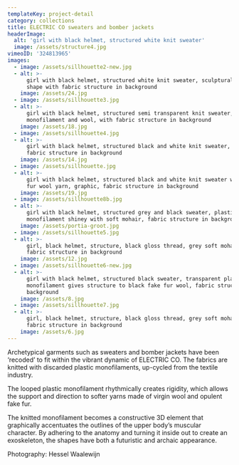 ```yaml
---
templateKey: project-detail
category: collections
title: ELECTRIC CO sweaters and bomber jackets
headerImage:
  alt: 'girl with black helmet, structured white knit sweater'
  image: /assets/structure4.jpg
vimeoID: '324813965'
images:
  - image: /assets/sillhouette2-new.jpg
  - alt: >-
      girl with black helmet, structured white knit sweater, sculptural body
      shape with fabric structure in background
    image: /assets/24.jpg
  - image: /assets/sillhouette3.jpg
  - alt: >-
      girl with black helmet, structured semi transparent knit sweater, plastic
      monofilament and wool, with fabric structure in background
    image: /assets/18.jpg
  - image: /assets/sillhouette4.jpg
  - alt: >-
      girl with black helmet, structured black and white knit sweater, graphic,
      fabric structure in background
    image: /assets/14.jpg
  - image: /assets/sillhouette.jpg
  - alt: >-
      girl with black helmet, structured black and white knit sweater with fake
      fur wool yarn, graphic, fabric structure in background
    image: /assets/19.jpg
  - image: /assets/sillhouette8b.jpg
  - alt: >-
      girl with black helmet, structured grey and black sweater, plastic
      monofilament shiney with soft mohair, fabric structure in background
    image: /assets/portia-groot.jpg
  - image: /assets/sillhouette5.jpg
  - alt: >-
      girl, black helmet, structure, black gloss thread, grey soft mohair,
      fabric structure in background
    image: /assets/12.jpg
  - image: /assets/sillhouette6-new.jpg
  - alt: >-
      girl with black helmet, structured black sweater, transparent plastic
      monofilament gives structure to black fake fur wool, fabric structure in
      background
    image: /assets/8.jpg
  - image: /assets/sillhouette7.jpg
  - alt: >-
      girl, black helmet, structure, black gloss thread, grey soft mohair,
      fabric structure in background
    image: /assets/6.jpg
---
```

Archetypical garments such as sweaters and bomber jackets have been ‘recoded’ to fit within the vibrant dynamic of ELECTRIC CO. The fabrics are knitted with discarded plastic monofilaments, up-cycled from the textile industry.

The looped plastic monofilament rhythmically creates rigidity, which allows the support and direction to softer yarns made of virgin wool and opulent fake fur.

The knitted monofilament becomes a constructive 3D element that graphically accentuates the outlines of the upper body’s muscular character. By adhering to the anatomy and turning it inside out to create an exoskeleton, the shapes have both a futuristic and archaic appearance.

Photography: Hessel Waalewijn
